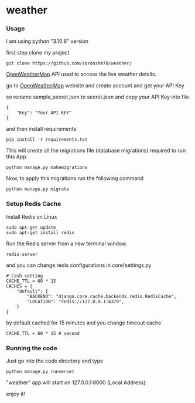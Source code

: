 # weather

### Usage
I am using python "3.10.6" version 

first step clone my project
```
git clone https://github.com/sorooshm78/weather/
```
[OpenWeatherMap](https://openweathermap.org) API used to access the live weather details.

go to [OpenWeatherMap](https://openweathermap.org) website and create account and get your API Key 

so rename sample_secret.json to secret.json and copy your API Key into file 
```
{
    "Key": "Your API KEY"
}
```

and then install requirements  
```
pip install -r requirements.txt
```

This will create all the migrations file (database migrations) required to run this App.
```
python manage.py makemigrations
```

Now, to apply this migrations run the following command
```
python manage.py migrate
```

### Setup Redis Cache 
Install Redis on Linux 
```
sudo apt-get update
sudo apt-get install redis
```
Run the Redis server from a new terminal window.
```
redis-server
```
and you can change redis configurations in core/settings.py
```
# Cash setting
CACHE_TTL = 60 * 15
CACHES = {
    "default": {
        "BACKEND": "django.core.cache.backends.redis.RedisCache",
        "LOCATION": "redis://127.0.0.1:6379",
    }
}
```

by default cached for 15 minutes and you change timeout cache
```
CACHE_TTL = 60 * 15 # second
```


### Running the code 
Just go into the code directory and type 
```
python manage.py runserver
```
"weather" app will start on 127.0.0.1:8000 (Local Address).
 
enjoy it!